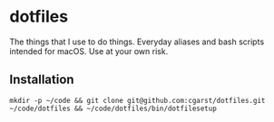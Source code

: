 # dotfiles
The things that I use to do things. Everyday aliases and bash scripts intended for macOS. Use at your own risk.

## Installation
`mkdir -p ~/code && git clone git@github.com:cgarst/dotfiles.git ~/code/dotfiles && ~/code/dotfiles/bin/dotfilesetup`
